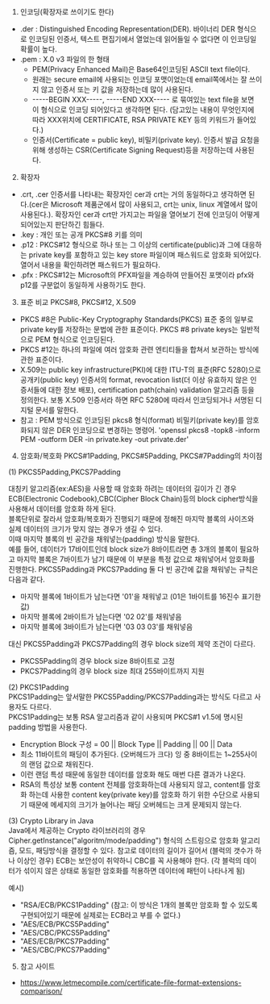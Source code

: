 1. 인코딩(확장자로 쓰이기도 한다)
<ul>
  <li>.der : Distinguished Encoding Representation(DER). 바이너리 DER 형식으로 인코딩된 인증서, 텍스트 편집기에서 열었는데 읽어들일 수 없다면 이 인코딩일 확률이 높다.</li>
  <li>.pem : X.0 v3 파일의 한 형태
    <ul>
      <li>PEM(Privacy Enhanced Mail)은 Base64인코딩된 ASCII text file이다.</li>
      <li>원래는 secure email에 사용되는 인코딩 포맷이었는데 email쪽에서는 잘 쓰이지 않고 인증서 또는 키 값을 저장하는데 많이 사용된다.</li>
      <li>-----BEGIN XXX-----, -----END XXX----- 로 묶여있는 text file을 보면 이 형식으로 인코딩 되어있다고 생각하면 된다. (담고있는 내용이 무엇인지에 따라 XXX위치에 CERTIFICATE, RSA PRIVATE KEY 등의 키워드가 들어있다.)</li>
      <li>인증서(Certificate = public key), 비밀키(private key). 인증서 발급 요청을 위해 생성하는 CSR(Certificate Signing Request)등을 저장하는데 사용된다.</li>
    </ul>
  </li>
</ul>

2. 확장자
<ul>
  <li>.crt, .cer 인증서를 나타내는 확장자인 cer과 crt는 거의 동일하다고 생각하면 된다.(cer은 Microsoft 제품군에서 많이 사용되고, crt는 unix, linux 계열에서 많이 사용된다.). 확장자인 cer과 crt만 가지고는 파일을 열어보기 전에 인코딩이 어떻게 되어있는지 판단하긴 힘들다.</li>
  <li>.key : 개인 또는 공개 PKCS#8 키를 의미</li>
  <li>.p12 : PKCS#12 형식으로 하나 또는 그 이상의 certificate(public)과 그에 대응하는 private key를 포함하고 있는 key store 파일이며 패스워드로 암호화 되어있다. 열어서 내용을 확인하려면 패스워드가 필요하다.</li>
  <li>.pfx : PKCS#12는 Microsoft의 PFX파일을 계승하여 만들어진 포맷이라 pfx와 p12를 구분없이 동일하게 사용하기도 한다.</li>
</ul>

3. 표준 비교 PKCS#8, PKCS#12, X.509
<ul>
  <li>PKCS #8은 Public-Key Cryptography Standards(PKCS) 표준 중의 일부로 private key를 저장하는 문법에 관한 표준이다. PKCS #8 private keys는 일반적으로 PEM 형식으로 인코딩된다.</li>
  <li>PKCS #12는 하나의 파일에 여러 암호화 관련 엔티티들을 합쳐서 보관하는 방식에 관한 표준이다.</li>
  <li>X.509는 public key infrastructure(PKI)에 대한 ITU-T의 표준(RFC 5280)으로 공개키(public key) 인증서의 format, revocation list(더 이상 유효하지 않은 인증서들에 대한 정보 배포), certification path(chain) validation 알고리즘 등을 정의한다. 보통 X.509 인증서라 하면 RFC 5280에 따라서 인코딩되거나 서명된 디지털 문서를 말한다.</li>
  <li>참고 : PEM 방식으로 인코딩된 pkcs8 형식(format) 비밀키(private key)를 암호화되지 않은 DER 인코딩으로 변경하는 명령어.
  'openssl pkcs8 -topk8 -inform PEM -outform DER -in private.key -out private.der'</li>
</ul>

4. 암호화/복호화 PKCS#1Padding, PKCS#5Padding, PKCS#7Padding의 차이점  

(1) PKCS5Padding,PKCS7Padding

대칭키 알고리즘(ex:AES)을 사용할 때 암호화 하려는 데이터의 길이가 긴 경우 ECB(Electronic Codebook),CBC(Cipher Block Chain)등의 block cipher방식을 사용해서 데이터를 암호화 하게 된다.  
블록단위로 잘라서 암호화/복호화가 진행되기 때문에 정해진 마지막 블록의 사이즈와 실제 데이터의 크기가 맞지 않는 경우가 생길 수 있다.  
이때 마지막 블록의 빈 공간을 채워넣는(padding) 방식을 말한다.  
예를 들어, 데이터가 17바이트인데 block size가 8바이트라면 총 3개의 블록이 필요하고 마지막 블록은 7바이트가 남기 때문에 이 부분을 특정 값으로 채워넣어서 암호화를 진행한다. PKCS5Padding과 PKCS7Padding 둘 다 빈 공간에 값을 채워넣는 규칙은 다음과 같다.
        <ul>
          <li>마지막 블록에 1바이트가 남는다면 '01'을 채워넣고 (01은 1바이트를 16진수 표기한 값)</li>
          <li>마지막 블록에 2바이트가 남는다면 '02 02'를 채워넣음</li>
          <li>마지막 블록에 3바이트가 남는다면 '03 03 03'를 채워넣음</li>
        </ul>
대신 PKCS5Padding과 PKCS7Padding의 경우 block size의 제약 조건이 다르다.  
- PKCS5Padding의 경우 block size 8바이트로 고정
- PKCS7Padding의 경우 block size 최대 255바이트까지 지원

(2) PKCS1Padding  
PKCS1Padding는 앞서말한 PKCS5Padding/PKCS7Padding과는 방식도 다르고 사용자도 다르다.  
PKCS1Padding는 보통 RSA 알고리즘과 같이 사용되며 PKCS#1 v1.5에 명시된 padding 방법을 사용한다.
<ul>
  <li>Encryption Block 구성 = 00 || Block Type || Padding || 00 || Data</li>
  <li>최소 11바이트의 패딩이 추가된다. (오버헤드가 크다) 잉 중 8바이트는 1~255사이의 랜덤 값으로 채워진다.</li>
  <li>이런 랜덤 특성 때문에 동일한 데이터를 암호화 해도 매번 다른 결과가 나온다.</li>
  <li>RSA의 특성상 보통 content 전체를 암호화하는데 사용되지 않고, content를 암호화 하는데 사용한 content key(private key)를 암호화 하기 위한 수단으로 사용되기 때문에 메세지의 크기가 늘어나는 패딩 오버헤드는 크게 문제되지 않는다.</li>
</ul>

(3) Crypto Library in Java  
Java에서 제공하는 Crypto 라이브러리의 경우 Cipher.getInstance("algoritm/mode/padding") 형식의 스트링으로 암호화 알고리즘, 모드, 패딩방식을 결정할 수 있다. 참고로 데이터의 길이가 길어서 (블럭의 갯수가 하나 이상인 경우) ECB는 보안성이 취약하니 CBC를 꼭 사용해야 한다. (각 블럭의 데이터가 섞이지 않은 상태로 동일한 암호화를 적용하면 데이터에 패턴이 나타나게 됨)

예시)
<ul>
  <li>"RSA/ECB/PKCS1Padding" (참고: 이 방식은 1개의 블록만 암호화 할 수 있도록 구현되어있기 때문에 실제로는 ECB라고 부를 수 없다.)</li>
  <li>"AES/ECB/PKCS5Padding"</li>
  <li>"AES/CBC/PKCS5Padding"</li>
  <li>"AES/ECB/PKCS7Padding"</li>
  <li>"AES/CBC/PKCS7Padding"</li>
</ul>

5. 참고 사이트
- https://www.letmecompile.com/certificate-file-format-extensions-comparison/
